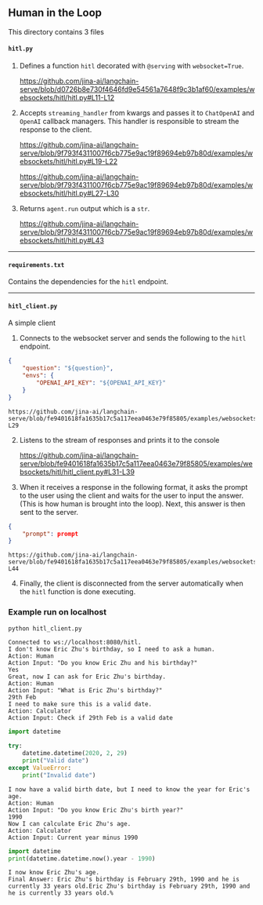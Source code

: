 ## Human in the Loop

This directory contains 3 files

#### `hitl.py` 

1. Defines a function `hitl` decorated with `@serving` with `websocket=True`.

    https://github.com/jina-ai/langchain-serve/blob/d0726b8e730f4646fd9e54561a7648f9c3b1af60/examples/websockets/hitl/hitl.py#L11-L12

2. Accepts `streaming_handler` from kwargs and passes it to `ChatOpenAI` and `OpenAI` callback managers. This handler is responsible to stream the response to the client.

    https://github.com/jina-ai/langchain-serve/blob/9f793f4311007f6cb775e9ac19f89694eb97b80d/examples/websockets/hitl/hitl.py#L19-L22

    https://github.com/jina-ai/langchain-serve/blob/9f793f4311007f6cb775e9ac19f89694eb97b80d/examples/websockets/hitl/hitl.py#L27-L30

3. Returns `agent.run` output which is a `str`.

    https://github.com/jina-ai/langchain-serve/blob/9f793f4311007f6cb775e9ac19f89694eb97b80d/examples/websockets/hitl/hitl.py#L43


---

#### `requirements.txt`

Contains the dependencies for the `hitl` endpoint.

---


#### `hitl_client.py`

A simple client

1. Connects to the websocket server and sends the following to the `hitl` endpoint.

```json
{
    "question": "${question}", 
    "envs": {
        "OPENAI_API_KEY": "${OPENAI_API_KEY}"
    }
}
```

    https://github.com/jina-ai/langchain-serve/blob/fe9401618fa1635b17c5a117eea0463e79f85805/examples/websockets/hitl/hitl_client.py#L24-L29

2. Listens to the stream of responses and prints it to the console

    https://github.com/jina-ai/langchain-serve/blob/fe9401618fa1635b17c5a117eea0463e79f85805/examples/websockets/hitl/hitl_client.py#L31-L39

3. When it receives a response in the following format, it asks the prompt to the user using the client and waits for the user to input the answer. (This is how human is brought into the loop). Next, this answer is then sent to the server.

```json
{
    "prompt": prompt
}
```

    https://github.com/jina-ai/langchain-serve/blob/fe9401618fa1635b17c5a117eea0463e79f85805/examples/websockets/hitl/hitl_client.py#L42-L44

4. Finally, the client is disconnected from the server automatically when the `hitl` function is done executing.



### Example run on localhost

```bash
python hitl_client.py
```

```text
Connected to ws://localhost:8080/hitl.
I don't know Eric Zhu's birthday, so I need to ask a human.
Action: Human
Action Input: "Do you know Eric Zhu and his birthday?"
Yes
Great, now I can ask for Eric Zhu's birthday.
Action: Human
Action Input: "What is Eric Zhu's birthday?"
29th Feb
I need to make sure this is a valid date.
Action: Calculator
Action Input: Check if 29th Feb is a valid date
```

```python
import datetime

try:
    datetime.datetime(2020, 2, 29)
    print("Valid date")
except ValueError:
    print("Invalid date")
```

```text
I now have a valid birth date, but I need to know the year for Eric's age.
Action: Human
Action Input: "Do you know Eric Zhu's birth year?"
1990
Now I can calculate Eric Zhu's age.
Action: Calculator
Action Input: Current year minus 1990
```

```python
import datetime
print(datetime.datetime.now().year - 1990)
```

```text
I now know Eric Zhu's age.
Final Answer: Eric Zhu's birthday is February 29th, 1990 and he is currently 33 years old.Eric Zhu's birthday is February 29th, 1990 and he is currently 33 years old.% 
```
